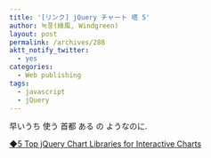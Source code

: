 ```yaml
---
title: '[リンク] jQuery チャート 塔 5'
author: 녹풍(綠風, Windgreen)
layout: post
permalink: /archives/288
aktt_notify_twitter:
  - yes
categories:
  - Web publishing
tags:
  - javascript
  - jQuery
---
```

早いうち 使う 首都 ある の ようなのに.

<a target="_top" href="http://www.1stwebdesigner.com/css/top-jquery-chart-libraries-interactive-charts/">◆5 Top jQuery Chart Libraries for Interactive Charts</a>